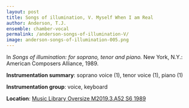```yaml
---
layout: post
title: Songs of illumination, V. Myself When I am Real
author: Anderson, T.J.
ensemble: chamber-vocal
permalink: /anderson-songs-of-illumination-V/
image: anderson-songs-of-illumination-005.png
---
```


In *Songs of illumination: for soprano, tenor and piano.* New York, N.Y.: American Composers Alliance, 1989.

**Instrumentation summary**: soprano voice (1), tenor voice (1), piano (1)

**Instrumentation group**: voice, keyboard 

**Location**: <a href="https://tufts-primo.hosted.exlibrisgroup.com/permalink/f/14dinuo/01TUN_ALMA21102270180003851" target="_blank">Music Library Oversize M2019.3.A52 S6 1989</a>
